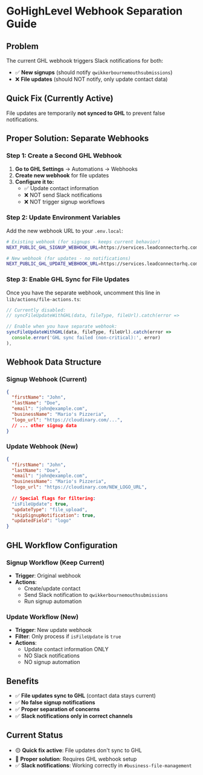 # GoHighLevel Webhook Separation Guide

## Problem
The current GHL webhook triggers Slack notifications for both:
- ✅ **New signups** (should notify `qwikkerbournemouthsubmissions`)
- ❌ **File updates** (should NOT notify, only update contact data)

## Quick Fix (Currently Active)
File updates are temporarily **not synced to GHL** to prevent false notifications.

## Proper Solution: Separate Webhooks

### Step 1: Create a Second GHL Webhook
1. **Go to GHL Settings** → Automations → Webhooks
2. **Create new webhook** for file updates
3. **Configure it to:**
   - ✅ Update contact information
   - ❌ NOT send Slack notifications
   - ❌ NOT trigger signup workflows

### Step 2: Update Environment Variables
Add the new webhook URL to your `.env.local`:

```bash
# Existing webhook (for signups - keeps current behavior)
NEXT_PUBLIC_GHL_SIGNUP_WEBHOOK_URL=https://services.leadconnectorhq.com/hooks/IkBldqzvQG4XkoSxkCq8/webhook-trigger/582275ed-27fe-4374-808b-9f8403f820e3

# New webhook (for updates - no notifications)
NEXT_PUBLIC_GHL_UPDATE_WEBHOOK_URL=https://services.leadconnectorhq.com/hooks/YOUR_NEW_WEBHOOK_HERE
```

### Step 3: Enable GHL Sync for File Updates
Once you have the separate webhook, uncomment this line in `lib/actions/file-actions.ts`:

```typescript
// Currently disabled:
// syncFileUpdateWithGHL(data, fileType, fileUrl).catch(error => 

// Enable when you have separate webhook:
syncFileUpdateWithGHL(data, fileType, fileUrl).catch(error => 
  console.error('GHL sync failed (non-critical):', error)
),
```

## Webhook Data Structure

### Signup Webhook (Current)
```json
{
  "firstName": "John",
  "lastName": "Doe", 
  "email": "john@example.com",
  "businessName": "Mario's Pizzeria",
  "logo_url": "https://cloudinary.com/...",
  // ... other signup data
}
```

### Update Webhook (New)
```json
{
  "firstName": "John",
  "lastName": "Doe",
  "email": "john@example.com", 
  "businessName": "Mario's Pizzeria",
  "logo_url": "https://cloudinary.com/NEW_LOGO_URL",
  
  // Special flags for filtering:
  "isFileUpdate": true,
  "updateType": "file_upload", 
  "skipSignupNotification": true,
  "updatedField": "logo"
}
```

## GHL Workflow Configuration

### Signup Workflow (Keep Current)
- **Trigger**: Original webhook
- **Actions**: 
  - Create/update contact
  - Send Slack notification to `qwikkerbournemouthsubmissions`
  - Run signup automation

### Update Workflow (New)
- **Trigger**: New update webhook  
- **Filter**: Only process if `isFileUpdate` is `true`
- **Actions**:
  - Update contact information ONLY
  - NO Slack notifications
  - NO signup automation

## Benefits
- ✅ **File updates sync to GHL** (contact data stays current)
- ✅ **No false signup notifications**
- ✅ **Proper separation of concerns**
- ✅ **Slack notifications only in correct channels**

## Current Status
- 🟡 **Quick fix active**: File updates don't sync to GHL
- 🔴 **Proper solution**: Requires GHL webhook setup
- ✅ **Slack notifications**: Working correctly in `#business-file-management`
